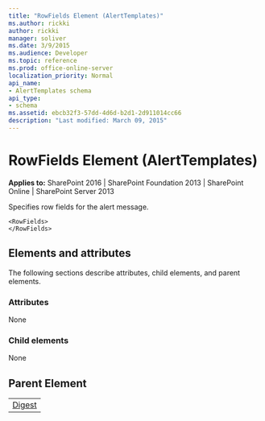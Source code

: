 ```yaml
---
title: "RowFields Element (AlertTemplates)"
ms.author: rickki
author: rickki
manager: soliver
ms.date: 3/9/2015
ms.audience: Developer
ms.topic: reference
ms.prod: office-online-server
localization_priority: Normal
api_name:
- AlertTemplates schema
api_type:
- schema
ms.assetid: ebcb32f3-57dd-4d6d-b2d1-2d911014cc66
description: "Last modified: March 09, 2015"
---
```


# RowFields Element (AlertTemplates)

 
  
 **Applies to:** SharePoint 2016 | SharePoint Foundation 2013 | SharePoint Online | SharePoint Server 2013
  
Specifies row fields for the alert message.
  
```
<RowFields>
</RowFields>
```

## Elements and attributes

The following sections describe attributes, child elements, and parent elements.

### Attributes

None
  
### Child elements

None
  
## Parent Element

||
|:-----|
|[Digest](digest-element-alerttemplates.md)|
   


